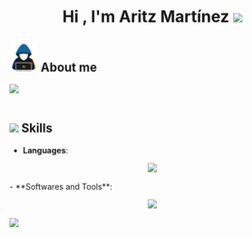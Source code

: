 <h1 align="center"><b>Hi , I'm Aritz Martínez </b><img src="https://media.giphy.com/media/hvRJCLFzcasrR4ia7z/giphy.gif" width="35"></h1>

## <picture><img src = "https://github.com/0xAbdulKhalid/0xAbdulKhalid/raw/main/assets/mdImages/about_me.gif" width = 50px></picture> **About me**

<img src="https://user-images.githubusercontent.com/73097560/115834477-dbab4500-a447-11eb-908a-139a6edaec5c.gif"><br><br>

## <img src="https://media2.giphy.com/media/QssGEmpkyEOhBCb7e1/giphy.gif?cid=ecf05e47a0n3gi1bfqntqmob8g9aid1oyj2wr3ds3mg700bl&rid=giphy.gif" width ="25"><b> Skills</b>

- **Languages**:
 <p align="center">
  <a href="https://skillicons.dev">
   <img src="https://skillicons.dev/icons?i=html,css,java,js,mysql,php,symfony,androidstudio,angular" />
  </a>
 </p>
- **Softwares and Tools**:
 <p align="center">
  <a href="https://skillicons.dev">
   <img src="https://skillicons.dev/icons?i=androidstudio,eclipse,vscode,visualstudio,figma,github,gitlab,postman,unity,jenkins" />
  </a>
</p>
<img src="https://user-images.githubusercontent.com/73097560/115834477-dbab4500-a447-11eb-908a-139a6edaec5c.gif"><br><br>


